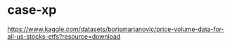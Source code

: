 # case-xp
https://www.kaggle.com/datasets/borismarjanovic/price-volume-data-for-all-us-stocks-etfs?resource=download